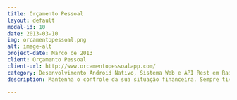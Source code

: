 ```yaml
---
title: Orçamento Pessoal
layout: default
modal-id: 10
date: 2013-03-10
img: orcamentopessoal.png
alt: image-alt
project-date: Março de 2013
client: Orçamento Pessoal
client-url: http://www.orcamentopessoalapp.com/
category: Desenvolvimento Android Nativo, Sistema Web e API Rest em Rails.
description: Mantenha o controle da sua situação financeira. Sempre tive problemas em saber como que meu dinheiro foi distribuido durante o mês, porque ele simplesmente sumia. E também não conseguia me adaptar em nenhum app disponível na loja, assim decidi tirar esta idéia do papel.

---
```

